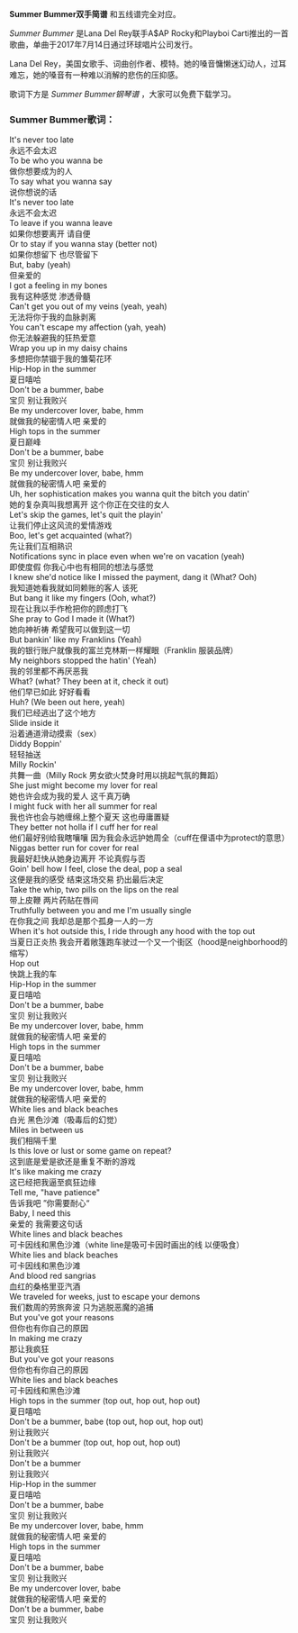 

**Summer Bummer双手简谱** 和五线谱完全对应。

_Summer Bummer_ 是Lana Del Rey联手A$AP Rocky和Playboi
Carti推出的一首歌曲，单曲于2017年7月14日通过环球唱片公司发行。

Lana Del Rey，美国女歌手、词曲创作者、模特。她的嗓音慵懒迷幻动人，过耳难忘，她的嗓音有一种难以消解的悲伤的压抑感。

歌词下方是 _Summer Bummer钢琴谱_ ，大家可以免费下载学习。

### Summer Bummer歌词：

It's never too late  
永远不会太迟  
To be who you wanna be  
做你想要成为的人  
To say what you wanna say  
说你想说的话  
It's never too late  
永远不会太迟  
To leave if you wanna leave  
如果你想要离开 请自便  
Or to stay if you wanna stay (better not)  
如果你想留下 也尽管留下  
But, baby (yeah)  
但亲爱的  
I got a feeling in my bones  
我有这种感觉 渗透骨髓  
Can't get you out of my veins (yeah, yeah)  
无法将你于我的血脉剥离  
You can't escape my affection (yah, yeah)  
你无法躲避我的狂热爱意  
Wrap you up in my daisy chains  
多想把你禁锢于我的雏菊花环  
Hip-Hop in the summer  
夏日嘻哈  
Don't be a bummer, babe  
宝贝 别让我败兴  
Be my undercover lover, babe, hmm  
就做我的秘密情人吧 亲爱的  
High tops in the summer  
夏日巅峰  
Don't be a bummer, babe  
宝贝 别让我败兴  
Be my undercover lover, babe, hmm  
就做我的秘密情人吧 亲爱的  
Uh, her sophistication makes you wanna quit the bitch you datin'  
她的复杂真叫我想离开 这个你正在交往的女人  
Let's skip the games, let's quit the playin'  
让我们停止这风流的爱情游戏  
Boo, let's get acquainted (what?)  
先让我们互相熟识  
Notifications sync in place even when we're on vacation (yeah)  
即使度假 你我心中也有相同的想法与感觉  
I knew she'd notice like I missed the payment, dang it (What? Ooh)  
我知道她看我就如同赖账的客人 该死  
But bang it like my fingers (Ooh, what?)  
现在让我以手作枪把你的顾虑打飞  
She pray to God I made it (What?)  
她向神祈祷 希望我可以做到这一切  
But bankin' like my Franklins (Yeah)  
我的银行账户就像我的富兰克林斯一样耀眼（Franklin 服装品牌）  
My neighbors stopped the hatin' (Yeah)  
我的邻里都不再厌恶我  
What? (what? They been at it, check it out)  
他们早已如此 好好看看  
Huh? (We been out here, yeah)  
我们已经逃出了这个地方  
Slide inside it  
沿着通道滑动摸索（sex）  
Diddy Boppin'  
轻轻抽送  
Milly Rockin'  
共舞一曲（Milly Rock 男女欲火焚身时用以挑起气氛的舞蹈）  
She just might become my lover for real  
她也许会成为我的爱人 这千真万确  
I might fuck with her all summer for real  
我也许也会与她缠绵上整个夏天 这也毋庸置疑  
They better not holla if I cuff her for real  
他们最好别给我瞎嚷嚷 因为我会永远护她周全（cuff在俚语中为protect的意思）  
Niggas better run for cover for real  
我最好赶快从她身边离开 不论真假与否  
Goin' bell how I feel, close the deal, pop a seal  
这便是我的感受 结束这场交易 扔出最后决定  
Take the whip, two pills on the lips on the real  
带上皮鞭 两片药贴在唇间  
Truthfully between you and me I'm usually single  
在你我之间 我却总是那个孤身一人的一方  
When it's hot outside this, I ride through any hood with the top out  
当夏日正炎热 我会开着敞篷跑车驶过一个又一个街区（hood是neighborhood的缩写）  
Hop out  
快跳上我的车  
Hip-Hop in the summer  
夏日嘻哈  
Don't be a bummer, babe  
宝贝 别让我败兴  
Be my undercover lover, babe, hmm  
就做我的秘密情人吧 亲爱的  
High tops in the summer  
夏日嘻哈  
Don't be a bummer, babe  
宝贝 别让我败兴  
Be my undercover lover, babe, hmm  
就做我的秘密情人吧 亲爱的  
White lies and black beaches  
白光 黑色沙滩（吸毒后的幻觉）  
Miles in between us  
我们相隔千里  
Is this love or lust or some game on repeat?  
这到底是爱是欲还是重复不断的游戏  
It's like making me crazy  
这已经把我逼至疯狂边缘  
Tell me, "have patience"  
告诉我吧 ”你需要耐心“  
Baby, I need this  
亲爱的 我需要这句话  
White lines and black beaches  
可卡因线和黑色沙滩（white line是吸可卡因时画出的线 以便吸食）  
White lies and black beaches  
可卡因线和黑色沙滩  
And blood red sangrias  
血红的桑格里亚汽酒  
We traveled for weeks, just to escape your demons  
我们数周的劳旅奔波 只为逃脱恶魔的追捕  
But you've got your reasons  
但你也有你自己的原因  
In making me crazy  
那让我疯狂  
But you've got your reasons  
但你也有你自己的原因  
White lies and black beaches  
可卡因线和黑色沙滩  
High tops in the summer (top out, hop out, hop out)  
夏日嘻哈  
Don't be a bummer, babe (top out, hop out, hop out)  
别让我败兴  
Don't be a bummer (top out, hop out, hop out)  
别让我败兴  
Don't be a bummer  
别让我败兴  
Hip-Hop in the summer  
夏日嘻哈  
Don't be a bummer, babe  
宝贝 别让我败兴  
Be my undercover lover, babe, hmm  
就做我的秘密情人吧 亲爱的  
High tops in the summer  
夏日嘻哈  
Don't be a bummer, babe  
宝贝 别让我败兴  
Be my undercover lover, babe  
就做我的秘密情人吧 亲爱的  
Don't be a bummer, babe  
宝贝 别让我败兴

